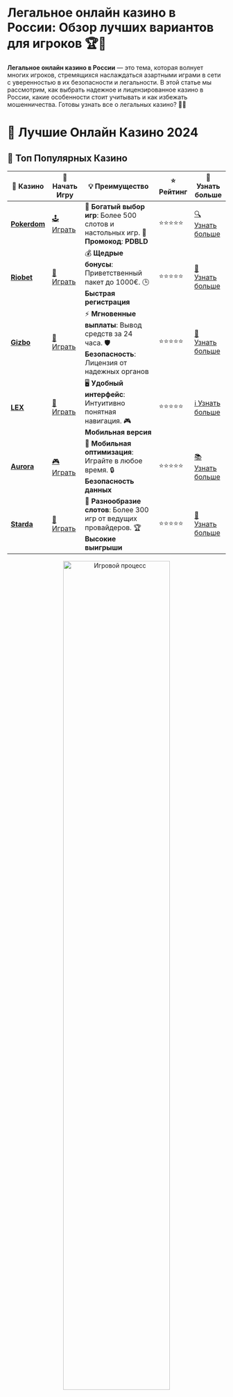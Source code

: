 # **Легальное онлайн казино в России**: Обзор лучших вариантов для игроков 🏆💸

**Легальное онлайн казино в России** — это тема, которая волнует многих игроков, стремящихся наслаждаться азартными играми в сети с уверенностью в их безопасности и легальности. В этой статье мы рассмотрим, как выбрать надежное и лицензированное казино в России, какие особенности стоит учитывать и как избежать мошенничества. Готовы узнать все о легальных казино? 🚀🎰

# 🎰 Лучшие Онлайн Казино 2024

## 🌟 Топ Популярных Казино

| 🎲 **Казино** | 🔗 **Начать Игру** | 💡 **Преимущество** | ⭐ **Рейтинг** | 🔗 **Узнать больше** |
|--------------|---------------------|---------------------|----------------|----------------------|
| [**Pokerdom**](https://brandplay.link/4k77v2yx) | [🕹️ Играть](https://brandplay.link/4k77v2yx) | 🎉 **Богатый выбор игр**: Более 500 слотов и настольных игр. 🎁 **Промокод**: **PDBLD** | ⭐⭐⭐⭐⭐ | [🔍 Узнать больше](https://brandplay.link/4k77v2yx) |
| [**Riobet**](https://brandplay.link/7xBLTPyj) | [🎰 Играть](https://brandplay.link/7xBLTPyj) | 💰 **Щедрые бонусы**: Приветственный пакет до 1000€. 🕒 **Быстрая регистрация** | ⭐⭐⭐⭐⭐ | [📖 Узнать больше](https://brandplay.link/7xBLTPyj) |
| [**Gizbo**](https://brandplay.link/bprXw4YV) | [🎲 Играть](https://brandplay.link/bprXw4YV) | ⚡ **Мгновенные выплаты**: Вывод средств за 24 часа. 🛡️ **Безопасность**: Лицензия от надежных органов | ⭐⭐⭐⭐⭐ | [📝 Узнать больше](https://brandplay.link/bprXw4YV) |
| [**LEX**](https://brandplay.link/zW4hdDFV) | [🤑 Играть](https://brandplay.link/zW4hdDFV) | 🖥️ **Удобный интерфейс**: Интуитивно понятная навигация. 🎮 **Мобильная версия** | ⭐⭐⭐⭐⭐ | [ℹ️ Узнать больше](https://brandplay.link/zW4hdDFV) |
| [**Aurora**](https://10trafic-stat2.com/click/668546556bcc6313411604bd/6766/13032/subaccount) | [🎮 Играть](https://10trafic-stat2.com/click/668546556bcc6313411604bd/6766/13032/subaccount) | 📱 **Мобильная оптимизация**: Играйте в любое время. 🔒 **Безопасность данных** | ⭐⭐⭐⭐⭐ | [📚 Узнать больше](https://10trafic-stat2.com/click/668546556bcc6313411604bd/6766/13032/subaccount) |
| [**Starda**](https://brandplay.link/fB7xwRFL) | [🎯 Играть](https://brandplay.link/fB7xwRFL) | 🎰 **Разнообразие слотов**: Более 300 игр от ведущих провайдеров. 🏆 **Высокие выигрыши** | ⭐⭐⭐⭐⭐ | [🔎 Узнать больше](https://brandplay.link/fB7xwRFL) |

<div align="center">
    <img src="https://i.pinimg.com/originals/87/9e/b9/879eb9354dd0699582408b68f2e253b2.gif" alt="Игровой процесс" width="70%">
</div>

## 💎 Лучшие Бонусы и Акции

| 🎲 **Казино** | 🔗 **Начать Игру** | 💡 **Преимущество** | ⭐ **Рейтинг** | 🔗 **Узнать больше** |
|--------------|---------------------|---------------------|----------------|----------------------|
| [**Kometa**](https://brandplay.link/8ZymQJV8) | [🎰 Играть](https://brandplay.link/8ZymQJV8) | 🎁 **Эксклюзивные бонусы**: Регулярные акции и промо. 🔄 **Программы лояльности** | ⭐⭐⭐⭐☆ | [🔍 Узнать больше](https://brandplay.link/8ZymQJV8) |
| [**R7**](https://brandplay.link/bMd3Yjsw) | [🕹️ Играть](https://brandplay.link/bMd3Yjsw) | 🕒 **Круглосуточная поддержка**: Всегда на связи. 💸 **Высокие лимиты** | ⭐⭐⭐⭐☆ | [📖 Узнать больше](https://brandplay.link/bMd3Yjsw) |
| [**7K**](https://brandplay.link/BvQyFShp) | [🎲 Играть](https://brandplay.link/BvQyFShp) | 🌟 **Эксклюзивные бонусы**: Только для VIP игроков. 🎉 **Сезонные акции** | ⭐⭐⭐⭐☆ | [📝 Узнать больше](https://brandplay.link/BvQyFShp) |
| [**Kent**](https://brandplay.link/Fv2WP3js) | [🤑 Играть](https://brandplay.link/Fv2WP3js) | 📈 **Высокий RTP**: Более 98%. 💼 **Профессиональная поддержка** | ⭐⭐⭐⭐☆ | [ℹ️ Узнать больше](https://brandplay.link/Fv2WP3js) |
| [**1Xslots**](https://brandplay.link/hSB1khtr) | [🎮 Играть](https://brandplay.link/hSB1khtr) | 🎉 **Множество акций**: Еженедельные бонусы и турниры. 🛡️ **Безопасность** | ⭐⭐⭐⭐☆ | [📚 Узнать больше](https://brandplay.link/hSB1khtr) |
| [**Gama**](https://brandplay.link/j6NMKsDz) | [🎯 Играть](https://brandplay.link/j6NMKsDz) | 🔍 **Интуитивный интерфейс**: Легкость использования. 🏅 **Престижные турниры** | ⭐⭐⭐⭐☆ | [🔎 Узнать больше](https://brandplay.link/j6NMKsDz) |

<div align="center">
    <img src="https://i.pinimg.com/originals/87/9e/b9/879eb9354dd0699582408b68f2e253b2.gif" alt="Игровой процесс" width="70%">
</div>

## 🚀 Быстрые Выигрыши и Поддержка

| 🎲 **Казино** | 🔗 **Начать Игру** | 💡 **Преимущество** | ⭐ **Рейтинг** | 🔗 **Узнать больше** |
|--------------|---------------------|---------------------|----------------|----------------------|
| [**Onion**](https://brandplay.link/zBGRVpQ9) | [🎰 Играть](https://brandplay.link/zBGRVpQ9) | 🤑 **Низкие ставки**: Идеально для начинающих. 🔄 **Быстрые выводы** | ⭐⭐⭐⭐☆ | [🔍 Узнать больше](https://brandplay.link/zBGRVpQ9) |
| [**Чемпион**](https://temon-gter.cfd/go/lRq?p80412p304504pcc44t17455) | [🕹️ Играть](https://temon-gter.cfd/go/lRq?p80412p304504pcc44t17455) | 🏅 **Лояльная программа**: Награды за активность. 🎁 **Ежемесячные бонусы** | ⭐⭐⭐⭐☆ | [📖 Узнать больше](https://temon-gter.cfd/go/lRq?p80412p304504pcc44t17455) |
| [**Vavada**](https://vavadapartner.pro/?promo=ea5c9275-6854-4505-94fc-95ab18221945-linkb2) | [🎲 Играть](https://vavadapartner.pro/?promo=ea5c9275-6854-4505-94fc-95ab18221945-linkb2) | 🚀 **Быстрая регистрация**: Начните играть мгновенно. 🔐 **Безопасные транзакции** | ⭐⭐⭐⭐☆ | [📝 Узнать больше](https://vavadapartner.pro/?promo=ea5c9275-6854-4505-94fc-95ab18221945-linkb2) |
| [**Friends**](https://gofriends.kim/linkb2) | [🤑 Играть](https://gofriends.kim/linkb2) | 🤝 **Социальные игры**: Играйте с друзьями. 🌐 **Мультиплатформенность** | ⭐⭐⭐⭐☆ | [ℹ️ Узнать больше](https://gofriends.kim/linkb2) |
| [**1WIN**](https://brandplay.link/smXVpBbG) | [🎮 Играть](https://brandplay.link/smXVpBbG) | 🏆 **Спортивные ставки**: Широкий выбор видов спорта. 💵 **Высокие коэффициенты** | ⭐⭐⭐⭐☆ | [📚 Узнать больше](https://brandplay.link/smXVpBbG) |
| [**Drip**](https://drp-ircp01.com/c07e6a3db) | [🎯 Играть](https://drp-ircp01.com/c07e6a3db) | 🌐 **Инновационные игры**: Новейшие игровые технологии. 🛡️ **Высокая безопасность** | ⭐⭐⭐⭐☆ | [🔎 Узнать больше](https://drp-ircp01.com/c07e6a3db) |
| [**JoyCasino**](https://rpc30.call2me.pro/?/ru/registration?apkpop=0&partner=p24970p3291217pc98f) | [🎰 Играть](https://rpc30.call2me.pro/?/ru/registration?apkpop=0&partner=p24970p3291217pc98f) | 🎁 **Приятные бонусы**: Ежедневные акции и подарки. 🕹️ **Разнообразие игр** | ⭐⭐⭐⭐☆ | [🔍 Узнать больше](https://rpc30.call2me.pro/?/ru/registration?apkpop=0&partner=p24970p3291217pc98f) |

<div align="center">
    <img src="https://i.pinimg.com/originals/87/9e/b9/879eb9354dd0699582408b68f2e253b2.gif" alt="Игровой процесс" width="70%">
</div>
---

✨ **Выбирайте лучшее казино для себя и наслаждайтесь игрой! Удачи!** ✨
![Легальное онлайн казино в России](https://i.pinimg.com/originals/a9/29/6e/a9296ea1cf6a7c20a985e593451f0323.png)

### Что такое **легальное онлайн казино в России**? 🇷🇺💼

**Легальное онлайн казино в России** — это казино, которое имеет лицензию от российских регулирующих органов или международных лицензирующих организаций, что гарантирует игрокам безопасность, честность и соблюдение всех требований законодательства. В России онлайн-гемблинг подлежит строгому контролю, и только те казино, которые прошли процедуру лицензирования, могут законно предлагать свои услуги гражданам страны.

Важным моментом является то, что в России существует список официальных и проверенных онлайн-казино, которые соответствуют всем требованиям, предъявляемым к операторам азартных игр. Чтобы играть в легальном онлайн казино, нужно удостовериться, что оно имеет соответствующую лицензию и работает по законам России.

### Как выбрать **легальное онлайн казино в России**? 🏆🎮

1. **Наличие лицензии** 📜  
   Первое, на что следует обратить внимание, — это наличие лицензии у онлайн казино. Легальные казино всегда отображают свою лицензию на сайте, и вам не составит труда найти эту информацию. Лицензия должна быть выдана регулирующим органом, например, Кюрасао, Мальты или Великобритании.

2. **Безопасность и защита данных** 🔐  
   Легальное казино обязано обеспечивать высокий уровень защиты личных данных игроков. Это включает в себя использование современных технологий шифрования, таких как SSL, чтобы ваши данные были в безопасности.

3. **Платежные системы** 💳  
   Легальные онлайн казино в России предлагают удобные и безопасные способы пополнения счета и вывода средств. Обратите внимание на то, какие платежные системы доступны для игроков: банки, электронные кошельки, криптовалюты.

4. **Отзывы и репутация** 🌟  
   Перед тем как зарегистрироваться в казино, обязательно почитайте отзывы других игроков. Оцените репутацию казино в интернете. Легальные казино обычно имеют хорошие отзывы и рекомендации.

5. **Поддержка клиентов** 🗣️  
   Легальное онлайн казино должно предоставлять качественную поддержку игроков. Это могут быть онлайн-чаты, горячая линия, а также возможность связи по электронной почте. Убедитесь, что служба поддержки оперативно отвечает на ваши вопросы.

### Почему стоит играть в **легальное онлайн казино в России**? 🏅💰

1. **Безопасность и защита игроков** 🔒  
   Легальные онлайн казино соблюдают строгие стандарты безопасности и защиты личных данных игроков. Вы можете быть уверены в том, что ваши средства и личная информация находятся в безопасности.

2. **Честные игры и выплаты** 🎯  
   Легальные онлайн казино обеспечивают честность игр благодаря использованию сертифицированных генераторов случайных чисел (RNG). Это гарантирует, что результаты игры будут случайными и независимыми, а выплаты — справедливыми.

3. **Разнообразие игр** 🎰  
   Легальные казино предлагают широкий выбор игр от известных производителей, таких как NetEnt, Microgaming, Play'n GO и других. В таких казино вы найдете все, от классических слотов до современных видеослотов и настольных игр.

4. **Бонусы и акции** 🎁  
   Легальные онлайн казино предлагают своим игрокам разнообразные бонусы: фриспины, бонусы на депозит, кэшбэк и другие привлекательные предложения. Все бонусные условия прозрачны, и вы можете быть уверены, что получите все обещанные выгоды.

5. **Поддержка отечественных игроков** 💬  
   Легальные казино всегда учитывают потребности российских игроков, предоставляя удобные способы пополнения счета в рублях и локализованный интерфейс. Это упрощает процесс игры и делает его более комфортным.

### Как избежать мошенничества и выбрать **легальное онлайн казино в России**? 🚫🔍

1. **Проверьте лицензию** 📜  
   Убедитесь, что казино имеет лицензию от проверенного регулирующего органа. Это самый надежный способ избежать мошенничества.

2. **Изучите отзывы** 🌍  
   Прочитайте отзывы других игроков о выбранном казино. Опыт других людей может помочь вам избежать неприятных ситуаций.

3. **Проверяйте наличие сертификатов** 🏅  
   Легальные онлайн казино проходят независимые проверки на честность игр. Поищите на сайте казино информацию о наличии сертификатов от аудиторских компаний.

4. **Не играйте в подозрительных казино** ⚠️  
   Избегайте казино, которые не предоставляют полную информацию о своей лицензии, а также не предлагают безопасные способы ввода и вывода средств.

### Заключение

**Легальное онлайн казино в России** — это не только безопасно, но и выгодно! 🏆💸

Выбирайте только проверенные онлайн казино с лицензией и хорошими отзывами, чтобы наслаждаться честной игрой и гарантированными выплатами. Присоединяйтесь к игровому процессу в легальных казино, и удача будет на вашей стороне! 🍀🎰
